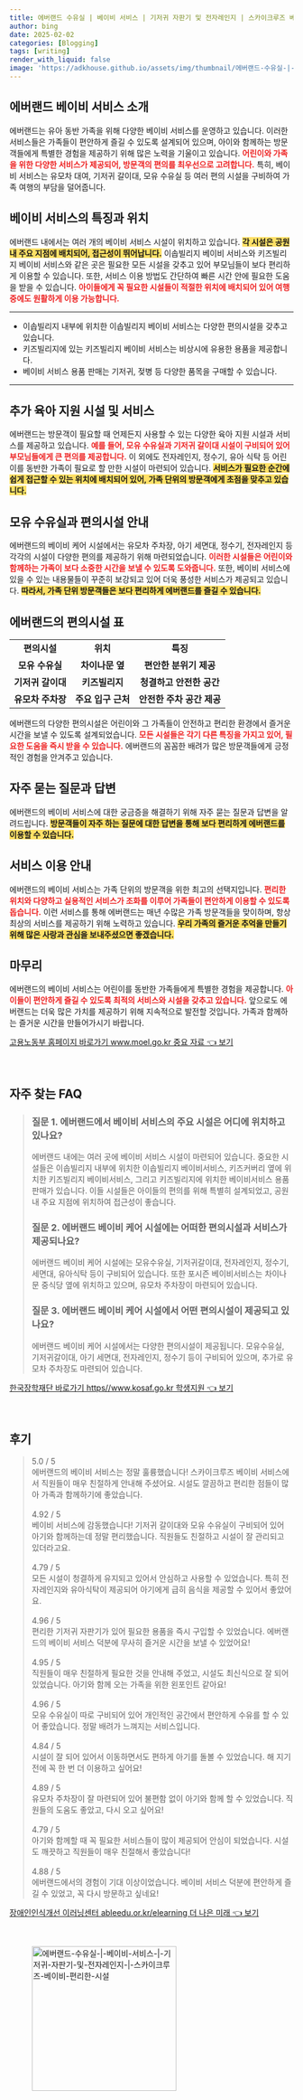 ```yaml
---
title: 에버랜드 수유실 | 베이비 서비스 | 기저귀 자판기 및 전자레인지 | 스카이크루즈 베이비 편리한 시설
author: bing
date: 2025-02-02
categories: [Blogging]
tags: [writing]
render_with_liquid: false
image: 'https://adkhouse.github.io/assets/img/thumbnail/에버랜드-수유실-|-베이비-서비스-|-기저귀-자판기-및-전자레인지-|-스카이크루즈-베이비-편리한-시설.webp'
---
```



<h2 id='에버랜드_베이비서비스_소개'>에버랜드 베이비 서비스 소개</h2>

<p>에버랜드는 유아 동반 가족을 위해 다양한 베이비 서비스를 운영하고 있습니다. 이러한 서비스들은 가족들이 편안하게 즐길 수 있도록 설계되어 있으며, 아이와 함께하는 방문객들에게 특별한 경험을 제공하기 위해 많은 노력을 기울이고 있습니다. <b><span style="color: #ee2323;">어린이와 가족을 위한 다양한 서비스가 제공되어, 방문객의 편의를 최우선으로 고려합니다.</span></b> 특히, 베이비 서비스는 유모차 대여, 기저귀 갈이대, 모유 수유실 등 여러 편의 시설을 구비하여 가족 여행의 부담을 덜어줍니다.</p>

<h2 id='베이비서비스_특징과_위치'>베이비 서비스의 특징과 위치</h2>

<p>에버랜드 내에서는 여러 개의 베이비 서비스 시설이 위치하고 있습니다. <b><span style="background-color: #ffe066;">각 시설은 공원 내 주요 지점에 배치되어, 접근성이 뛰어납니다.</span></b> 이솝빌리지 베이비 서비스와 키즈빌리지 베이비 서비스와 같은 곳은 필요한 모든 시설을 갖추고 있어 부모님들이 보다 편리하게 이용할 수 있습니다. 또한, 서비스 이용 방법도 간단하여 빠른 시간 안에 필요한 도움을 받을 수 있습니다. <b><span style="color: #ee2323;">아이들에게 꼭 필요한 시설들이 적절한 위치에 배치되어 있어 여행 중에도 원활하게 이용 가능합니다.</span></b></p>

<hr />

<ul>
    <li>이솝빌리지 내부에 위치한 이솝빌리지 베이비 서비스는 다양한 편의시설을 갖추고 있습니다.</li>
    <li>키즈빌리지에 있는 키즈빌리지 베이비 서비스는 비상시에 유용한 용품을 제공합니다.</li>
    <li>베이비 서비스 용품 판매는 기저귀, 젖병 등 다양한 품목을 구매할 수 있습니다.</li>
</ul>

<hr />

<h2 id='추가_육아_지원_시설'>추가 육아 지원 시설 및 서비스</h2>

<p>에버랜드는 방문객이 필요할 때 언제든지 사용할 수 있는 다양한 육아 지원 시설과 서비스를 제공하고 있습니다. <b><span style="color: #ee2323;">예를 들어, 모유 수유실과 기저귀 갈이대 시설이 구비되어 있어 부모님들에게 큰 편의를 제공합니다.</span></b> 이 외에도 전자레인지, 정수기, 유아 식탁 등 어린이를 동반한 가족이 필요로 할 만한 시설이 마련되어 있습니다. <b><span style="background-color: #ffe066;">서비스가 필요한 순간에 쉽게 접근할 수 있는 위치에 배치되어 있어, 가족 단위의 방문객에게 초점을 맞추고 있습니다.</span></b></p>

<h2 id='모유_수유실과_편의시설_안내'>모유 수유실과 편의시설 안내</h2>

<p>에버랜드의 베이비 케어 시설에서는 유모차 주차장, 아기 세면대, 정수기, 전자레인지 등 각각의 시설이 다양한 편의를 제공하기 위해 마련되었습니다. <b><span style="color: #ee2323;">이러한 시설들은 어린이와 함께하는 가족이 보다 소중한 시간을 보낼 수 있도록 도와줍니다.</span></b> 또한, 베이비 서비스에 있을 수 있는 내용물들이 꾸준히 보강되고 있어 더욱 풍성한 서비스가 제공되고 있습니다. <b><span style="background-color: #ffe066;">따라서, 가족 단위 방문객들은 보다 편리하게 에버랜드를 즐길 수 있습니다.</span></b></p>

<h2 id='편의시설_표'>에버랜드의 편의시설 표</h2>

<table>
    <tr>
        <td style="text-align: center; height: 17px;"><b>편의시설</b></td>
        <td style="text-align: center; height: 17px;"><b>위치</b></td>
        <td style="text-align: center; height: 17px;"><b>특징</b></td>
    </tr>
    <tr>
        <td style="text-align: center; height: 17px;"><b>모유 수유실</b></td>
        <td style="text-align: center; height: 17px;"><b>차이나문 옆</b></td>
        <td style="text-align: center; height: 17px;"><b>편안한 분위기 제공</b></td>
    </tr>
    <tr>
        <td style="text-align: center; height: 17px;"><b>기저귀 갈이대</b></td>
        <td style="text-align: center; height: 17px;"><b>키즈빌리지</b></td>
        <td style="text-align: center; height: 17px;"><b>청결하고 안전한 공간</b></td>
    </tr>
    <tr>
        <td style="text-align: center; height: 17px;"><b>유모차 주차장</b></td>
        <td style="text-align: center; height: 17px;"><b>주요 입구 근처</b></td>
        <td style="text-align: center; height: 17px;"><b>안전한 주차 공간 제공</b></td>
    </tr>
</table>

<p>에버랜드의 다양한 편의시설은 어린이와 그 가족들이 안전하고 편리한 환경에서 즐거운 시간을 보낼 수 있도록 설계되었습니다. <b><span style="color: #ee2323;">모든 시설들은 각기 다른 특징을 가지고 있어, 필요한 도움을 즉시 받을 수 있습니다.</span></b> 에버랜드의 꼼꼼한 배려가 많은 방문객들에게 긍정적인 경험을 안겨주고 있습니다.</p>

<h2 id='질문과_답변'>자주 묻는 질문과 답변</h2>

<p>에버랜드의 베이비 서비스에 대한 궁금증을 해결하기 위해 자주 묻는 질문과 답변을 알려드립니다. <b><span style="background-color: #ffe066;">방문객들이 자주 하는 질문에 대한 답변을 통해 보다 편리하게 에버랜드를 이용할 수 있습니다.</span></b></p>

<h2 id='서비스_이용_안내'>서비스 이용 안내</h2>

<p>에버랜드의 베이비 서비스는 가족 단위의 방문객을 위한 최고의 선택지입니다. <b><span style="color: #ee2323;">편리한 위치와 다양하고 실용적인 서비스가 조화를 이루어 가족들이 편안하게 이용할 수 있도록 돕습니다.</span></b> 이런 서비스를 통해 에버랜드는 매년 수많은 가족 방문객들을 맞이하며, 항상 최상의 서비스를 제공하기 위해 노력하고 있습니다. <b><span style="background-color: #ffe066;">우리 가족의 즐거운 추억을 만들기 위해 많은 사랑과 관심을 보내주셨으면 좋겠습니다.</span></b></p>

<h2 id='마무리'>마무리</h2>

<p>에버랜드의 베이비 서비스는 어린이를 동반한 가족들에게 특별한 경험을 제공합니다. <b><span style="color: #ee2323;">아이들이 편안하게 즐길 수 있도록 최적의 서비스와 시설을 갖추고 있습니다.</span></b> 앞으로도 에버랜드는 더욱 많은 가치를 제공하기 위해 지속적으로 발전할 것입니다. 가족과 함께하는 즐거운 시간을 만들어가시기 바랍니다.</p>


<p><a class="click-button" title="고용노동부 홈페이지 바로가기 www.moel.go.kr 중요 자료" href="https://adkhouse.github.io/posts/%EA%B3%A0%EC%9A%A9%EB%85%B8%EB%8F%99%EB%B6%80-%ED%99%88%ED%8E%98%EC%9D%B4%EC%A7%80-%EB%B0%94%EB%A1%9C%EA%B0%80%EA%B8%B0-www.moel.go.kr-%EC%A4%91%EC%9A%94-%EC%9E%90%EB%A3%8C/" rel="dofollow">고용노동부 홈페이지 바로가기 www.moel.go.kr 중요 자료 👈 보기</a></p><br>
<h2 id='자주_찾는_FAQ'>자주 찾는 FAQ</h2>
<div itemscope="" itemtype="https://schema.org/FAQPage"> 
<blockquote> 
<div itemscope="" itemprop="mainEntity" itemtype="https://schema.org/Question"> 
<h3 itemprop="name">질문 1. 에버랜드에서 베이비 서비스의 주요 시설은 어디에 위치하고 있나요?</h3> 
<div itemscope="" itemprop="acceptedAnswer" itemtype="https://schema.org/Answer"> 
<span itemprop="text"> 
<p>에버랜드 내에는 여러 곳에 베이비 서비스 시설이 마련되어 있습니다. 중요한 시설들은 이솝빌리지 내부에 위치한 이솝빌리지 베이비서비스, 키즈커버리 옆에 위치한 키즈빌리지 베이비서비스, 그리고 키즈빌리지에 위치한 베이비서비스 용품 판매가 있습니다. 이들 시설들은 아이들의 편의를 위해 특별히 설계되었고, 공원 내 주요 지점에 위치하여 접근성이 좋습니다.</p> 
</span> 
</div> 
</div> 
<div itemscope="" itemprop="mainEntity" itemtype="https://schema.org/Question"> 
<h3 itemprop="name">질문 2. 에버랜드 베이비 케어 시설에는 어떠한 편의시설과 서비스가 제공되나요?</h3> 
<div itemscope="" itemprop="acceptedAnswer" itemtype="https://schema.org/Answer"> 
<span itemprop="text"> 
<p>에버랜드 베이비 케어 시설에는 모유수유실, 기저귀갈이대, 전자레인지, 정수기, 세면대, 유아식탁 등이 구비되어 있습니다. 또한 포시즌 베이비서비스는 차이나문 중식당 옆에 위치하고 있으며, 유모차 주차장이 마련되어 있습니다.</p> 
</span> 
</div> 
</div> 
<div itemscope="" itemprop="mainEntity" itemtype="https://schema.org/Question"> 
<h3 itemprop="name">질문 3. 에버랜드 베이비 케어 시설에서 어떤 편의시설이 제공되고 있나요?</h3> 
<div itemscope="" itemprop="acceptedAnswer" itemtype="https://schema.org/Answer"> 
<span itemprop="text"> 
<p>에버랜드 베이비 케어 시설에서는 다양한 편의시설이 제공됩니다. 모유수유실, 기저귀갈이대, 아기 세면대, 전자레인지, 정수기 등이 구비되어 있으며, 추가로 유모차 주차장도 마련되어 있습니다.</p> 
</span> 
</div> 
</div> 
</blockquote> 
</div>
<p><a class="click-button" title="한국장학재단 바로가기 https//www.kosaf.go.kr 학생지원" href="https://adkhouse.github.io/posts/%ED%95%9C%EA%B5%AD%EC%9E%A5%ED%95%99%EC%9E%AC%EB%8B%A8-%EB%B0%94%EB%A1%9C%EA%B0%80%EA%B8%B0-httpswww.kosaf.go.kr-%ED%95%99%EC%83%9D%EC%A7%80%EC%9B%90/" rel="dofollow">한국장학재단 바로가기 https//www.kosaf.go.kr 학생지원 👈 보기</a></p><br>
<h2 id='후기'>후기</h2>
<div itemscope itemtype="https://schema.org/Product">
  <blockquote>
  <div itemprop="review" itemscope itemtype="https://schema.org/Review">
      <div itemprop="reviewRating" itemscope itemtype="https://schema.org/Rating"> <span itemprop="ratingValue">5.0</span> / <span itemprop="bestRating">5</span> </div>
      <span itemprop="reviewBody">에버랜드의 베이비 서비스는 정말 훌륭했습니다! 스카이크루즈 베이비 서비스에서 직원들이 매우 친절하게 안내해 주셨어요. 시설도 깔끔하고 편리한 점들이 많아 가족과 함께하기에 좋았습니다.</span>
  </div>
  <br>
  <div itemprop="review" itemscope itemtype="https://schema.org/Review">
      <div itemprop="reviewRating" itemscope itemtype="https://schema.org/Rating"> <span itemprop="ratingValue">4.92</span> / <span itemprop="bestRating">5</span> </div>
      <span itemprop="reviewBody">베이비 서비스에 감동했습니다! 기저귀 갈이대와 모유 수유실이 구비되어 있어 아기와 함께하는데 정말 편리했습니다. 직원들도 친절하고 시설이 잘 관리되고 있더라고요.</span>
  </div>
  <br>
  <div itemprop="review" itemscope itemtype="https://schema.org/Review">
      <div itemprop="reviewRating" itemscope itemtype="https://schema.org/Rating"> <span itemprop="ratingValue">4.79</span> / <span itemprop="bestRating">5</span> </div>
      <span itemprop="reviewBody">모든 시설이 청결하게 유지되고 있어서 안심하고 사용할 수 있었습니다. 특히 전자레인지와 유아식탁이 제공되어 아기에게 급히 음식을 제공할 수 있어서 좋았어요.</span>
  </div>
  <br>
  <div itemprop="review" itemscope itemtype="https://schema.org/Review">
      <div itemprop="reviewRating" itemscope itemtype="https://schema.org/Rating"> <span itemprop="ratingValue">4.96</span> / <span itemprop="bestRating">5</span> </div>
      <span itemprop="reviewBody">편리한 기저귀 자판기가 있어 필요한 용품을 즉시 구입할 수 있었습니다. 에버랜드의 베이비 서비스 덕분에 무사히 즐거운 시간을 보낼 수 있었어요!</span>
  </div>
  <br>
  <div itemprop="review" itemscope itemtype="https://schema.org/Review">
      <div itemprop="reviewRating" itemscope itemtype="https://schema.org/Rating"> <span itemprop="ratingValue">4.95</span> / <span itemprop="bestRating">5</span> </div>
      <span itemprop="reviewBody">직원들이 매우 친절하게 필요한 것을 안내해 주었고, 시설도 최신식으로 잘 되어 있었습니다. 아기와 함께 오는 가족을 위한 왼포인트 같아요!</span>
  </div>
  <br>
  <div itemprop="review" itemscope itemtype="https://schema.org/Review">
      <div itemprop="reviewRating" itemscope itemtype="https://schema.org/Rating"> <span itemprop="ratingValue">4.96</span> / <span itemprop="bestRating">5</span> </div>
      <span itemprop="reviewBody">모유 수유실이 따로 구비되어 있어 개인적인 공간에서 편안하게 수유를 할 수 있어 좋았습니다. 정말 배려가 느껴지는 서비스입니다.</span>
  </div>
  <br>
  <div itemprop="review" itemscope itemtype="https://schema.org/Review">
      <div itemprop="reviewRating" itemscope itemtype="https://schema.org/Rating"> <span itemprop="ratingValue">4.84</span> / <span itemprop="bestRating">5</span> </div>
      <span itemprop="reviewBody">시설이 잘 되어 있어서 이동하면서도 편하게 아기를 돌볼 수 있었습니다. 해 지기 전에 꼭 한 번 더 이용하고 싶어요!</span>
  </div>
  <br>
  <div itemprop="review" itemscope itemtype="https://schema.org/Review">
      <div itemprop="reviewRating" itemscope itemtype="https://schema.org/Rating"> <span itemprop="ratingValue">4.89</span> / <span itemprop="bestRating">5</span> </div>
      <span itemprop="reviewBody">유모차 주차장이 잘 마련되어 있어 불편함 없이 아기와 함께 할 수 있었습니다. 직원들의 도움도 좋았고, 다시 오고 싶어요!</span>
  </div>
  <br>
  <div itemprop="review" itemscope itemtype="https://schema.org/Review">
      <div itemprop="reviewRating" itemscope itemtype="https://schema.org/Rating"> <span itemprop="ratingValue">4.79</span> / <span itemprop="bestRating">5</span> </div>
      <span itemprop="reviewBody">아기와 함께할 때 꼭 필요한 서비스들이 많이 제공되어 안심이 되었습니다. 시설도 깨끗하고 직원들이 매우 친절해서 좋았습니다!</span>
  </div>
  <br>
  <div itemprop="review" itemscope itemtype="https://schema.org/Review">
      <div itemprop="reviewRating" itemscope itemtype="https://schema.org/Rating"> <span itemprop="ratingValue">4.88</span> / <span itemprop="bestRating">5</span> </div>
      <span itemprop="reviewBody">에버랜드에서의 경험이 기대 이상이었습니다. 베이비 서비스 덕분에 편안하게 즐길 수 있었고, 꼭 다시 방문하고 싶네요!</span>
  </div>
  </blockquote>
</div>
<p><a class="click-button" title="장애인인식개선 이러닝센터 ableedu.or.kr/elearning 더 나은 미래" href="https://adkhouse.github.io/posts/%EC%9E%A5%EC%95%A0%EC%9D%B8%EC%9D%B8%EC%8B%9D%EA%B0%9C%EC%84%A0-%EC%9D%B4%EB%9F%AC%EB%8B%9D%EC%84%BC%ED%84%B0-ableedu.or.krelearning-%EB%8D%94-%EB%82%98%EC%9D%80-%EB%AF%B8%EB%9E%98/" rel="dofollow">장애인인식개선 이러닝센터 ableedu.or.kr/elearning 더 나은 미래 👈 보기</a></p><br>
<figure class="image"><img src="https://adkhouse.github.io/assets/img/thumbnail/에버랜드-수유실-|-베이비-서비스-|-기저귀-자판기-및-전자레인지-|-스카이크루즈-베이비-편리한-시설.webp" alt="에버랜드-수유실-|-베이비-서비스-|-기저귀-자판기-및-전자레인지-|-스카이크루즈-베이비-편리한-시설" width="256" height="256"></figure>